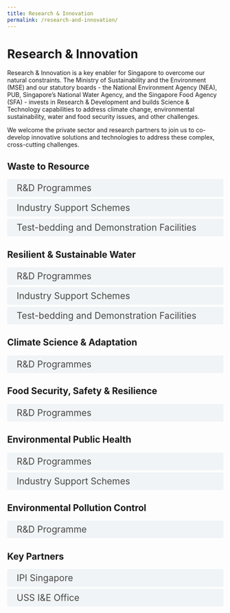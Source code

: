 ```yaml
---
title: Research & Innovation
permalink: /research-and-innovation/
---  
```

<style>

input {
	display: none;
}
label {
	display: block;
	padding: 8px 22px;
	margin: 0 0 5px 0;
	cursor: pointor;
	background: #F0F4F6;
	border-radius: 3px;
	color: #484848;
	transition: ease .5s;
	font-size: 1.5em;
}

label:hover {
	background: #4a96b0;
	color: #FFF;
}

.accordion-content {
	/* background: #E2E5F6; */
	padding: 10px 0px 30px 30px;
	/* border: 1px solid #484848; */
	margin: 0 0 1px 0;
	border-radius: 3px;
}

input + label + .accordion-content {
	display: none;
}

input:checked + label + .accordion-content {
	display: none;
}

input:checked + label + .accordion-content {
	display: block;
}

</style>
<!-- End of accordion -->

<div class="container">

<h1><b>Research & Innovation</b></h1>
<p>Research & Innovation is a key enabler for Singapore to overcome our natural constraints. The Ministry of Sustainability and the Environment (MSE) and our statutory boards - the National Environment Agency (NEA), PUB, Singapore’s National Water Agency, and the Singapore Food Agency (SFA) - invests in Research & Development and builds Science & Technology capabilities to address climate change, environmental sustainability, water and food security issues, and other challenges.</p>
<p>We welcome the private sector and research partners to join us to co-develop innovative solutions and technologies to address these complex, cross-cutting challenges.</p>

<h2 id="waste-to-resource">Waste to Resource</h2>
<div>
	<input type="checkbox" id="title1"  /><label for="title1">R&D Programmes</label>
	<div class="accordion-content">
		<p>The <a href="https://www.nea.gov.sg/programmes-grants/grants-and-awards/research-innovation-and-enterprise-funding-initiatives/closing-the-resource-loop-funding-initiative">Closing the Resource Loop Initiative</a> (CTRL) Funding Initiative is a $80 million research and development (R&D) programme under the Singapore’s Research, Innovation and Enterprise (RIE) Plan for sustainable resource recovery solutions. It funds R&D to tackle key waste streams like e-waste, plastics and food, and to invent useful and safe applications for treated waste residues. CTRL contributes to our efforts towards meeting the <a href"https:www.greenplan.gov.sg">Singapore Green Plan</a> targets and to pursue a circle economy under the <a href="https://www.towardszerowaste.gov.sg/zero-waste-masterplan">Zero Waste Masterplan</a>. </p>
		<p>CTRL seeks to increase resource recovery, prolong the lifespan of the Semakau Landfill, promote environmental sustainability, raise digitalisation and automation in Singapore’s waste management sector, and mitigate carbon emissions arising from waste treatment and disposal. </p>
		<p>It comprises three broad R&D tracks: <br>(1) Resource Recovery - treatment and recovery of resources from key waste streams, <br>(2) Residues as Resources - treatment of residue streams and the safe applications of these treated materials, <br>(3) Rethinking energy from waste - development of novel solutions to maximise energy and resource recovery while minimising carbon emissions. </p>
		<p>For more information and enquiries, please click <a href="https://www.nea.gov.sg/programmes-grants/grants-and-awards/research-innovation-and-enterprise-funding-initiatives/closing-the-resource-loop-funding-initiative"> here.</a></p>
	</div>
	<input type="checkbox" id="title2"  /><label for="title2">Industry Support Schemes</label>
	<div class="accordion-content">
		<p>Environmental Services companies can tap on the <a href="https://www.nea.gov.sg/industry-transformation-map/funding-support">funding support under the Environmental Services Industry Transformation Map (ES ITM)</a> or adoption of tools, equipment and technology to enhance productivity and service delivery. These funding support include the Productivity Solutions Grant (PSG) administered by NEA and financial assistance from Enterprise Singapore (ESG).</p>
		<p>The National Innovation Challenges (NICs) are periodic open innovation calls for academia and industry to work together with public agencies to develop practical and impactful solutions to large and complex problems. By bringing industry partners, public agencies, and innovators together to work on the challenges, these calls seek to harness Singapore’s vast research and innovation capabilities to develop new technologies to sustain our long-term growth and resilience. NEA and Enterprise Singapore (ESG) have jointly launched <a href="https://www.nea.gov.sg/industry-transformation-map/innovation-calls-and-request-for-proposals">innovation calls and request for proposals</a> for industry solutions as part of the NIC.</p>
		<p>NEA has established a <a href="https://www.nea.gov.sg/industry-transformation-map/regulatory-sandbox">regulatory sandbox</a> under the <a href="https://www.nea.gov.sg/industry-transformation-map"> Environmental Services Industry Transformation Map</a> (ES ITM) to create an environment for experimentation, to promote innovation in Singapore’s environmental services industry. It allows the regulator to assess the impact of the new technologies and solutions before determining the appropriate regulatory adjustments. Interested parties can apply to experiment with innovative environmental services-related technologies and solutions in a controlled environment within a fixed duration, without compromising environmental, public health and safety aspects.</p>
		<p>Under the <a href="https://www.nea.gov.sg/industry-transformation-map/intensify-innovation-and-technology-adoption/incubate"> Innovating and Curating Better Automation and Technologies for Environmental Services (INCUBATE) Programme</a>, NEA partners technology and service providers as well as premises owners to address challenges in environmental services by conducting trials of technologies and innovations, and sharing the results and learning of such trials.</p>
	</div>
	<input type="checkbox" id="title3"  /><label for="title3">Test-bedding and Demonstration Facilities</label>
	<div class="accordion-content">
		<p>The NEA and the Nanyang Technological University (NTU) co-funded a <a href="https://www.nea.gov.sg/programmes-grants/grants-and-awards/wte-testbed-demo-initiative">WTE Research Facility (WTERF)</a> that uses high-temperature to convert solid waste into gases and harmless slag. By using the municipal solid waste from NTU as feedstock, this research facility allows researchers to 'plug-and-play' component technologies to test their performance in a realistic operational environment. </p>
		<p>For more information and enquiries, please click <a href="https://www.nea.gov.sg/programmes-grants/grants-and-awards/research-innovation-and-enterprise-funding-initiatives/wte-testbed-demo-initiative"> here.</a> </p>
	</div>
</div>

<h2 id="resilient-and-sustainable-water">Resilient & Sustainable Water</h2>
<div>
	<input type="checkbox" id="title4"  /><label for="title4">R&D Programmes</label>
	<div class="accordion-content">
		<p>Towards our mission to supply good water, reclaim used water, tame stormwater, and resist rising seas, PUB lends its support to various water-related research and development (R&D) in the region and globally. PUB’s <a href="https://www.pub.gov.sg/research/">R&D activities</a> not only encourage new ideas and technology, but also position Singapore as one of the world leaders in water resource research and management strategies.</p>
		<p>The <a href="https://www.pub.gov.sg/globalhydrohub/funding/cwr">Competitive Funding for Water Research</a> is a funding scheme for basic and applied R&D of innovative and novel solutions for the water industry. It is part of the <a href="https://www.nrf.gov.sg/rie2025-plan">Singapore’s Research, Innovation, and Enterprise (RIE) Plan.</a></p>
	</div>
	<input type="checkbox" id="title5"  /><label for="title5">Industry Support Schemes</label>
	<div class="accordion-content">
		<p>The <a href="https://www.pub.gov.sg/innovationchallenge/">PUB Global Innovation Challenge</a> accelerates the discovery and adoption of smart solutions and new technologies to improve operational excellence and meet future needs. Companies, researchers, and innovators from around the world are welcome to propose solutions to PUB’s challenges, with selected applicants given the opportunity to validate and deploy their ideas.</p>
		<p>The <a href="https://www.pub.gov.sg/globalhydrohub/funding/livinglab/">Living Lab (Water) Scheme</a> accelerates the commercialisation of new promising water technologies by incentivising their early adoption in Singapore. It is part of Singapore’s Research, Innovation, and Enterprise (RIE) Plan.</p>
		<p>The <a href="https://www.pub.gov.sg/research/industrialwatersolutions/funding/">Industrial Water Solutions Demonstration Fund (IWSDF)</a> is a component of the Water Efficiency Fund to support high-impact and innovative projects to treat and reclaim fresh water from industrial used water for process reuse. Companies with monthly water consumption exceeding 10,000m³ are invited to propose projects that can reduce their water consumption by at least 5%.</p>
	</div>
	<input type="checkbox" id="title6"  /><label for="title6">Test-bedding and Demonstration Facilities</label>
	<div class="accordion-content">
		<p>PUB fosters the growth of water innovations by facilitating the testing of products, processes, systems, and services. PUB offers <a href="https://www.pub.gov.sg/research/collaboration/">industrial test-bedding sites</a> to the public and private sector, and has the operational know-how to facilitate the projects from conceptualisation to completion.</p>
	</div>
</div>

<h2 id="climate-science-and-adaptation">Climate Science & Adaptation</h2>
<div>
	<input type="checkbox" id="title7"  /><label for="title7">R&D Programmes</label>
	<div class="accordion-content">
		<p>The Climate Science Research Programme Office (CSRPO), under the Centre for Climate Research Singapore (CCRS), has launched the <a href="https://www.nea.gov.sg/programmes-grants/grants-and-awards/national-sea-level-programme">National Sea Level Programme (NSLP)</a>. The NSLP coordinates relevant climate research in Singapore and addresses key knowledge gaps to understand and model physical mechanisms of sea level rise and variability, with specific focus on Singapore and the wider South East Asia region. Five projects on understanding sea level rise and variability in Singapore and the region have been awarded to local IHLs/RIs.</p>
		<p>CSRPO has launched the $23.5 million <a href="https://www.nea.gov.sg/programmes-grants/grants-and-awards/research-innovation-and-enterprise-funding-initiatives/climate-impact-science-research-programme">Climate Impact Science Research (CISR) Programme</a>, which utilises the latest climate projections to understand climate change impact in five key priority areas – sea level rise; water resource and flood management; biodiversity and food security; human health and energy; and cross-cutting research to help bridge science-policy translation. The programe contributes to efforts to inform climate adaptation through climate science.</p>
		<p>Through <a href="https://www.nea.gov.sg/programmes-grants/grants-and-awards/centre-for-climate-research-singapore-local-research-collaborations">Local Research Collaborations</a> and <a href="https://www.nea.gov.sg/programmes-grants/grants-and-awards/centre-for-climate-research-singapore-international-research-collaborations">International Research Collaborations</a>, partnerships are established to develop a deeper understanding of weather and climate processes and to enhance weather prediction and climate science capabilities in the region.</p>
	</div>
</div>

<h2 id="food-security-safety-and-resilience">Food Security, Safety & Resilience</h2>
<div>
	<input type="checkbox" id="title8"  /><label for="title8">R&D Programmes</label>
	<div class="accordion-content">
		<p>The <a href="https://www.sfa.gov.sg/food-farming/singapore-food-story/r-and-d-programme">Singapore Food Story R&D programme</a> supports Singapore’s drive to strengthen its food security and achieve its “30 by 30” goal. The programme facilitates the development and use of productive, climate-resilient, innovative, and sustainable technologies for agriculture and aquaculture, as well as new biotech-based foods and ingredients, underpinned by a robust future-ready food safety system.</p>
		<p>To further the SFS R&D Programme, additional funding has been allocated under the <a href="https://www.nrf.gov.sg/rie2025-plan"> Research, Innovation, and Enterprise 2025 Plan (RIE 2025)</a> to support research projects in the aquaculture, agriculture, future foods and food safety domains. This second phase will place greater emphasis on addressing food security challenges, which includes intensifying sustainability and circularity as part of Singapore's climate change commitments, coupled with the enhancement of food safety alongside the progressive development of novel foods.</p>
	</div>
</div>

<h2 id="environmental-public-health">Environmental Public Health</h2>
<div>
	<input type="checkbox" id="title10"  /><label for="title10">R&D Programmes</label>
	<div class="accordion-content">
		<p>The <a href="https://www.nea.gov.sg/programmes-grants/grants-and-awards/environmental-robotics-programme">Environmental Robotics Programme</a> aims to develop robotic solutions for the environmental services industry, in the work areas of Public Cleaning, Waste Management and Inspection, Monitoring and Sampling for Pest and Pollution control. The programme seeks to enable productivity gains, maintain a sustainable workforce and enhance current capabilities while also enabling new ones. It comes under the broader umbrella of Singapore’s National Robotics Programme.</p>
		<p>Besides grant calls under the various R&D programmes, NEA will also launch <a href="https://www.nea.gov.sg/programmes-grants/grants-and-awards/nea-innovation-calls">innovation calls </a>for R&D. For more information, please click <a href="https://www.nea.gov.sg/programmes-grants/grants-and-awards/nea-innovation-calls"> here.</a></p>
	</div>
	<input type="checkbox" id="title11"  /><label for="title11">Industry Support Schemes</label>
	<div class="accordion-content">
		<p>The National Innovation Challenges (NICs) are periodic open innovation calls for academia and industry to work with public agencies to develop practical and impactful solutions to large and complex problems facing Singapore. By bringing industry partners, public agencies, and innovators to work on the identified challenges, these calls seek to harness Singapore’s vast research and innovation capabilities to develop new technologies to sustain our long-term growth and resilience. NEA and Enterprise Singapore (ESG) have jointly launched <a href="https://www.nea.gov.sg/industry-transformation-map/innovation-calls-and-request-for-proposals">innovation calls and request for proposals</a> for industry solutions as part of the NIC.</p>
		<p>NEA has established a <a href="https://www.nea.gov.sg/industry-transformation-map/regulatory-sandbox">regulatory sandbox</a> under the <a href="https://www.nea.gov.sg/industry-transformation-map">Environmental Services Industry Transformation Map</a> (ES ITM) to create an environment for experimentation, to promote innovation in Singapore’s environmental services industry. It allows the regulator to assess the impact of the new technologies and solutions before determining the appropriate regulatory adjustments. Interested parties can apply to experiment with innovative environmental services-related technologies and solutions in a controlled environment within a fixed duration, without compromising environmental, public health and safety aspects.</p>
		<p>Under the <a href="https://www.nea.gov.sg/industry-transformation-map/incubate">Innovating and Curating Better Automation and Technologies for Environmental Services (INCUBATE) Programme</a>, NEA partners technology and service providers as well as premises owners to address challenges in environmental services by conducting trials of technologies and innovatons, and sharing the results and learning of such trials.</p>
	</div>
</div>
	
<h2 id="environmental-pollution-control">Environmental Pollution Control</h2>
<div>
	<input type="checkbox" id="title12"  /><label for="title12">R&D Programme</label>
	<div class="accordion-content">
		<p>
		<li>Good air quality is important. While Singapore enjoys better air quality than many cities in Asia, we aspire to make our air better and the city more liveable.</li>
			<li>The <a href="https://www.nea.gov.sg/programmes-grants/grants-and-awards/research-innovation-and-enterprise-funding-initiatives/air-quality-monitoring-and-control-funding-initiative">Air Quality Monitoring and Control (AQMC)</a> Funding Initiative (FI) supports basic and applied research in urban air quality.</li>
			<li>AQMC improves our understanding of Singapore's ambient air pollutants and funds efforts to develop technological solutions to better monitor them. </li>
			<li>Its outcome supports air quality policy and regulatory formulation as well as NEA's monitoring and management capabilities, with the goal of meeting the World Health Organisation Air Quality Guidelines (WHO AQGs) for all air pollutants in the long term. It seeks to improve our liveability by reducing the number of unpleasant odour incidents.</li>
			<li>For more information and enquiries, please click <a href="https://www.nea.gov.sg/programmes-grants/grants-and-awards/research-innovation-and-enterprise-funding-initiatives/air-quality-monitoring-and-control-funding-initiative">here.</a>
		</p>
	</div>
</div>
<h2 id="key-partners">Key Partners</h2>
	<div>
	<input type="checkbox" id="title13"  /><label for="title13">IPI Singapore</label>
	<div class="accordion-content">
		<ul>
			<li>IPI is an innovation catalyst that creates opportunities for enterprises to grow beyond boundaries. A subsidiary of Enterprise Singapore, IPI accelerates the innovation process of enterprises through access to its global innovation ecosystem and advisory services. Its multidisciplinary team facilitates enterprises' innovation processes, including commercialisation and go-to-market strategies. </li>
			<li>For more information, please visit: </li>
			<ul>
				<li><a href="https://www.ipi-singapore.org/about-us">IPI About Us</a></li>
				<li><a href="https://www.ipi-singapore.org/innovation-advisors-programme">Innovation Advisors Programme</a></li>
				<li><a href="https://www.ipi-singapore.org/marketplace">Innovation Marketplace</a></li>
			</ul>
			</div>
		</div>
		<div>
	<input type="checkbox" id="title14"  /><label for="title14">USS I&E Office</label>
	<div class="accordion-content">
		<ul>
			<li>The USS I&E Office is a national platform jointly set up by MSE, MND, NRF and A*STAR to bring impactful technologies from laboratories to the market for the <a href="https://www.nrf.gov.sg/rie2025-plan/urban-solutions-and-sustainability">Urban Solutions and Sustainability</a> domain. It facilitates and coordinates the technology translation processes in partnership with Industries and Trade Associations & Chambers, Government Agencies, and various research performers (such as Institutes of Higher Learning and A*STAR Research Institutes). It also seeks to provide a technology and innovation edge to companies and technology owners.</li>
			<li> For more information, please contact: Cedric Yon, Head USS I&E, cedric_yon@hq.a-star.edu.sg</li>
		</ul>
			</div>
		</div>
